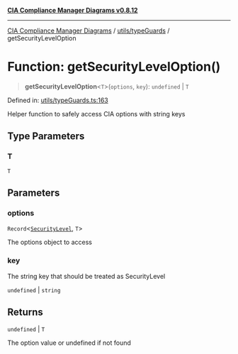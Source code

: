 [**CIA Compliance Manager Diagrams v0.8.12**](../../../README.md)

***

[CIA Compliance Manager Diagrams](../../../modules.md) / [utils/typeGuards](../README.md) / getSecurityLevelOption

# Function: getSecurityLevelOption()

> **getSecurityLevelOption**\<`T`\>(`options`, `key`): `undefined` \| `T`

Defined in: [utils/typeGuards.ts:163](https://github.com/Hack23/cia-compliance-manager/blob/e7811142a771ec75716a7ce3a0d60f18cb91cd06/src/utils/typeGuards.ts#L163)

Helper function to safely access CIA options with string keys

## Type Parameters

### T

`T`

## Parameters

### options

`Record`\<[`SecurityLevel`](../../../types/cia/type-aliases/SecurityLevel.md), `T`\>

The options object to access

### key

The string key that should be treated as SecurityLevel

`undefined` | `string`

## Returns

`undefined` \| `T`

The option value or undefined if not found
